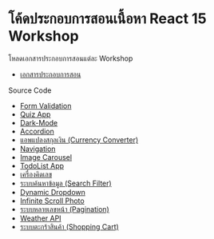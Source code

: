 # โค้ดประกอบการสอนเนื้อหา React 15 Workshop

โหลดเอกสารประกอบการสอนแต่ละ Workshop
- [เอกสารประกอบการสอน](https://github.com/kongruksiamza/doc-in-source)

Source Code
- [Form Validation](https://github.com/kongruksiamza/react-form-validation)
- [Quiz App](https://github.com/kongruksiamza/react-quiz-app)
- [Dark-Mode](https://github.com/kongruksiamza/react-darkmode-workshop)
- [Accordion](https://github.com/kongruksiamza/react-accordion)
- [แอพแปลงสกุลเงิน (Currency Converter)](https://github.com/kongruksiamza/react-currency-converter)
- [Navigation](https://github.com/kongruksiamza/react-navigation)
- [Image Carousel](https://github.com/kongruksiamza/react-image-carousel)
- [TodoList App](https://github.com/kongruksiamza/react-todolist)
- [เครื่องคิดเลข](https://github.com/kongruksiamza/react-calculator/)
- [ระบบค้นหาข้อมูล (Search Filter)](https://github.com/kongruksiamza/react-search-filter)
- [Dynamic Dropdown](https://github.com/kongruksiamza/react-dynamic-dropdown)
- [Infinite Scroll Photo](https://github.com/kongruksiamza/infinite-scroll-photo)
- [ระบบหลายเลขหน้า (Pagination)](https://github.com/kongruksiamza/react-pagination)
- [Weather API](https://github.com/kongruksiamza/react-weather-api)
- [ระบบตะกร้าสินค้า (Shopping Cart)](https://github.com/kongruksiamza/react-shopping-cart)
